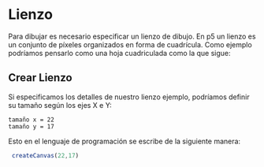 # Lienzo

Para dibujar es necesario especificar un lienzo de dibujo. En p5 un lienzo es un conjunto de píxeles organizados en forma de cuadrícula. Como ejemplo podríamos pensarlo como una hoja cuadriculada como la que sigue:
<!-- TODO: imagen de lienzo -->

## Crear Lienzo
Si especificamos los detalles de nuestro lienzo ejemplo, podríamos definir su tamaño según los ejes X e Y:

```
tamaño x = 22 
tamaño y = 17
```
Esto en el lenguaje de programación se escribe de la siguiente manera:
```js
 createCanvas(22,17)
```
